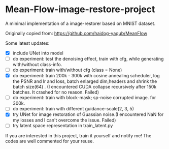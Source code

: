 # Mean-Flow-image-restore-project

A minimal implementation of a image-restorer based on MNIST dataset.

Originally copied from: https://github.com/haidog-yaqub/MeanFlow

Some latest updates:

- [x] include UNet into model
- [ ] do experiment: test the denoising effect, train with cfg, while generating with/without class-info.
- [ ] do experiment: train with/without cfg (class = None)
- [x] do experiment: train 200k - 300k with cosine annealing scheduler, log the PSNR and lr and loss, batch enlarged dim,headers and shrink the batch size(64) . (I encountered CUDA collapse recursively after 150k batches. It crashed for no reason. Failed)
- [ ] do experiment: train with block-mask; sp-noise corrupted image. for 300k.
- [ ] do experiment: train with different guidance-scale(2, 3, 5)
- [x] try UNet for image restoration of Guassian noise.(I encountered NaN for my losses and I can't overcome the issue. Failed)
- [ ] try latent space representation in train_latent.py

If you are interested in this project, train it yourself and notify me! The codes are well commented for your reuse. 
